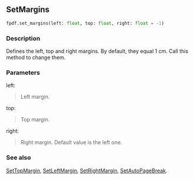 ## SetMargins ##

```python
fpdf.set_margins(left: float, top: float, right: float = -1)
```

### Description ###

Defines the left, top and right margins. By default, they equal 1 cm. Call this method to change them.

### Parameters ###

left:
> Left margin.

top:
> Top margin.

right:
> Right margin. Default value is the left one.

### See also ###

[SetTopMargin](SetTopMargin.md), [SetLeftMargin](SetLeftMargin.md), [SetRightMargin](SetRightMargin.md), [SetAutoPageBreak](SetAutoPageBreak.md).

